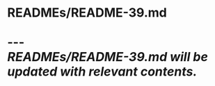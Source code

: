 # READMEs/README-39.md <br><br> --- <br> _READMEs/README-39.md will be updated with relevant contents._